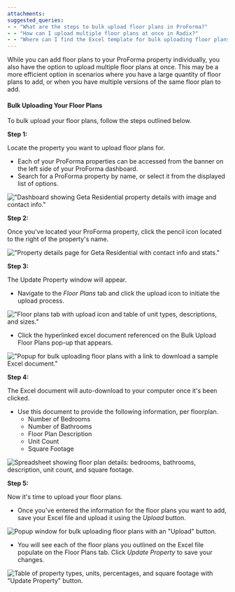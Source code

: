 ```yaml
---
attachments: 
suggested_queries:
- - "What are the steps to bulk upload floor plans in ProForma?"
- - "How can I upload multiple floor plans at once in Radix?"
- - "Where can I find the Excel template for bulk uploading floor plans?"
---
```

While you can add floor plans to your ProForma property individually, you also have the option to upload multiple floor plans at once. This may be a more efficient option in scenarios where you have a large quantity of floor plans to add, or when you have multiple versions of the same floor plan to add.

#### Bulk Uploading Your Floor Plans

To bulk upload your floor plans, follow the steps outlined below.

**Step 1:**

Locate the property you want to upload floor plans for.

* Each of your ProForma properties can be accessed from the banner on the left side of your ProForma dashboard.
* Search for a ProForma property by name, or select it from the displayed list of options.

!["Dashboard showing Geta Residential property details with image and contact info."](attachments/15739740351245.png)

**Step 2:**

Once you've located your ProForma property, click the pencil icon located to the right of the property's name.

!["Property details page for Geta Residential with contact info and stats."](attachments/15739783081613.png)

**Step 3:**

The Update Property window will appear.

* Navigate to the *Floor Plans* tab and click the upload icon to initiate the upload process.

!["Floor plans tab with upload icon and table of unit types, descriptions, and sizes."](attachments/15739806279437.png)

* Click the hyperlinked excel document referenced on the Bulk Upload Floor Plans pop-up that appears.

!["Popup for bulk uploading floor plans with a link to download a sample Excel document."](attachments/15739811754125.png)

**Step 4:**

The Excel document will auto-download to your computer once it's been clicked.

* Use this document to provide the following information, per floorplan.
  + Number of Bedrooms
  + Number of Bathrooms
  + Floor Plan Description
  + Unit Count
  + Square Footage

![Spreadsheet showing floor plan details: bedrooms, bathrooms, description, unit count, and square footage.](attachments/15739918084237.png)

**Step 5:**

Now it's time to upload your floor plans.

* Once you've entered the information for the floor plans you want to add, save your Excel file and upload it using the *Upload* button.

![Popup window for bulk uploading floor plans with an "Upload" button.](attachments/15739926459149.png)

* You will see each of the floor plans you outlined on the Excel file populate on the Floor Plans tab. Click *Update Property* to save your changes.

![Table of property types, units, percentages, and square footage with "Update Property" button.](attachments/15740001505933.png)